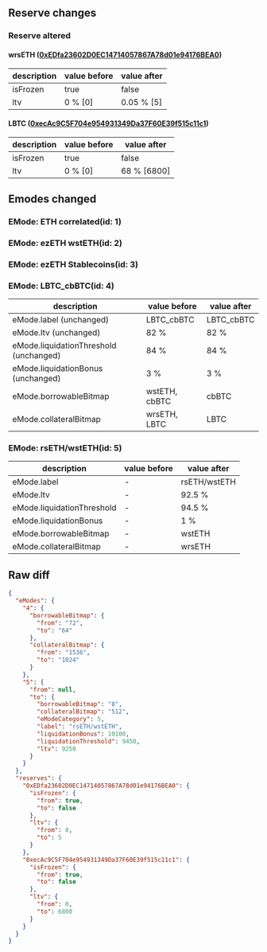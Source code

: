 ## Reserve changes

### Reserve altered

#### wrsETH ([0xEDfa23602D0EC14714057867A78d01e94176BEA0](https://basescan.org/address/0xEDfa23602D0EC14714057867A78d01e94176BEA0))

| description | value before | value after |
| --- | --- | --- |
| isFrozen | true | false |
| ltv | 0 % [0] | 0.05 % [5] |


#### LBTC ([0xecAc9C5F704e954931349Da37F60E39f515c11c1](https://basescan.org/address/0xecAc9C5F704e954931349Da37F60E39f515c11c1))

| description | value before | value after |
| --- | --- | --- |
| isFrozen | true | false |
| ltv | 0 % [0] | 68 % [6800] |


## Emodes changed

### EMode: ETH correlated(id: 1)



### EMode: ezETH wstETH(id: 2)



### EMode: ezETH Stablecoins(id: 3)



### EMode: LBTC_cbBTC(id: 4)

| description | value before | value after |
| --- | --- | --- |
| eMode.label (unchanged) | LBTC_cbBTC | LBTC_cbBTC |
| eMode.ltv (unchanged) | 82 % | 82 % |
| eMode.liquidationThreshold (unchanged) | 84 % | 84 % |
| eMode.liquidationBonus (unchanged) | 3 % | 3 % |
| eMode.borrowableBitmap | wstETH, cbBTC | cbBTC |
| eMode.collateralBitmap | wrsETH, LBTC | LBTC |


### EMode: rsETH/wstETH(id: 5)

| description | value before | value after |
| --- | --- | --- |
| eMode.label | - | rsETH/wstETH |
| eMode.ltv | - | 92.5 % |
| eMode.liquidationThreshold | - | 94.5 % |
| eMode.liquidationBonus | - | 1 % |
| eMode.borrowableBitmap | - | wstETH |
| eMode.collateralBitmap | - | wrsETH |


## Raw diff

```json
{
  "eModes": {
    "4": {
      "borrowableBitmap": {
        "from": "72",
        "to": "64"
      },
      "collateralBitmap": {
        "from": "1536",
        "to": "1024"
      }
    },
    "5": {
      "from": null,
      "to": {
        "borrowableBitmap": "8",
        "collateralBitmap": "512",
        "eModeCategory": 5,
        "label": "rsETH/wstETH",
        "liquidationBonus": 10100,
        "liquidationThreshold": 9450,
        "ltv": 9250
      }
    }
  },
  "reserves": {
    "0xEDfa23602D0EC14714057867A78d01e94176BEA0": {
      "isFrozen": {
        "from": true,
        "to": false
      },
      "ltv": {
        "from": 0,
        "to": 5
      }
    },
    "0xecAc9C5F704e954931349Da37F60E39f515c11c1": {
      "isFrozen": {
        "from": true,
        "to": false
      },
      "ltv": {
        "from": 0,
        "to": 6800
      }
    }
  }
}
```